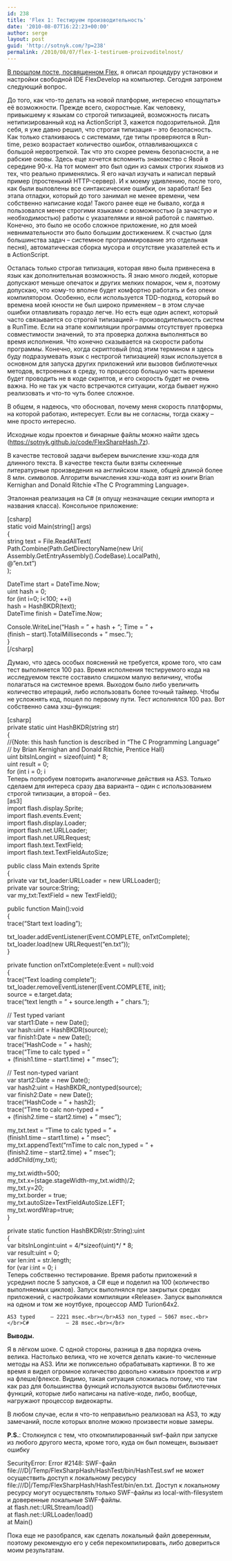 ```yaml
---
id: 238
title: 'Flex 1: Тестируем производительность'
date: '2010-08-07T16:22:23+00:00'
author: serge
layout: post
guid: 'http://sotnyk.com/?p=238'
permalink: /2010/08/07/flex-1-testiruem-proizvoditelnost/
---
```


[В прошлом посте, посвященном Flex](https://sotnyk.github.io/?p=222), я описал процедуру установки и настройки свободной IDE FlexDevelop на компьютер. Сегодня затронем следующий вопрос.

До того, как что-то делать на новой платформе, интересно «пощупать» её возможности. Прежде всего, скоростные. Как человеку, привыкшему к языкам со строгой типизацией, возможность писать нетипизированный код на ActionScript 3, кажется подозрительной. Для себя, я уже давно решил, что строгая типизация – это безопасность. Как только сталкиваюсь с системами, где типы проверяются в Run-time, резко возрастает количество ошибок, отлавливающихся с большой нервотрепкой. Так что это скорее ремень безопасности, а не рабские оковы. Здесь еще хочется вспомнить знакомство с Явой в середине 90-х. На тот момент это был один из самых строгих языков из тех, что реально применялись. Я его начал изучать и написал первый пример (простенький HTTP-сервер). И к моему удивлению, после того, как были выловлены все синтаксические ошибки, он заработал! Без этапа отладки, который до того занимал не менее времени, чем собственно написание кода! Такого ранее еще не бывало, когда я пользовался менее строгими языками с возможностью (а зачастую и необходимостью) работы с указателями и явной работой с памятью. Конечно, это было не особо сложное приложение, но для моей невнимательности это было большим достижением. К счастью (для большинства задач – системное программирование это отдельная песня), автоматическая сборка мусора и отсутствие указателей есть и в ActionScript.  
  
Осталась только строгая типизация, которая явно была привнесена в язык как дополнительная возможность. Я знаю много людей, которые допускают меньше опечаток и других мелких помарок, чем я, поэтому допускаю, что кому-то вполне будет комфортно работать и без опеки компилятором. Особенно, если используется TDD-подход, который во времена моей юности не был широко применяем – в этом случае ошибки отлавливать гораздо легче. Но есть еще один аспект, который часто связывается со строгой типизацией – производительность систем в RunTime. Если на этапе компиляции программы отсутствует проверка совместимости значений, то эта проверка должна выполняться во время исполнения. Что конечно сказывается на скорости работы программы. Конечно, когда скриптовый (под этим термином я здесь буду подразумевать язык с нестрогой типизацией) язык используется в основном для запуска других приложений или вызовов библиотечных методов, встроенных в среду, то процессор большую часть времени будет проводить не в коде скриптов, и его скорость будет не очень важна. Но не так уж часто встречаются ситуации, когда бывает нужно реализовать и что-то чуть более сложное.

В общем, я надеюсь, что обосновал, почему меня скорость платформы, на которой работаю, интересует. Если вы не согласны, тогда скажу – мне просто интересно.

Исходные коды проектов и бинарные файлы можно найти здесь (<https://sotnyk.github.io/code/FlexSharpHash.7z>).  
  
В качестве тестовой задачи выберем вычисление хэш-кода для длинного текста. В качестве текста были взяты склеенные литературные произведения на английском языке, общей длиной более 8 млн. символов. Алгоритм вычисления хэш-кода взят из книги Brian Kernighan and Donald Ritchie «The C Programming Language».

Эталонная реализация на C# (я опущу незначащие секции импорта и названия класса). Консольное приложение:

\[csharp\]  
static void Main(string\[\] args)  
{  
 string text = File.ReadAllText(  
 Path.Combine(Path.GetDirectoryName(new Uri(  
 Assembly.GetEntryAssembly().CodeBase).LocalPath),  
 @”en.txt”)  
 );

 DateTime start = DateTime.Now;  
 uint hash = 0;  
 for (int i=0; i&lt;100; ++i)  
 hash = HashBKDR(text);  
 DateTime finish = DateTime.Now;

 Console.WriteLine(“Hash = ” + hash + “; Time = ” +  
 (finish – start).TotalMilliseconds + ” msec.”);  
}  
\[/csharp\]

Думаю, что здесь особых пояснений не требуется, кроме того, что сам тест выполняется 100 раз. Время исполнения тестируемого кода на исследуемом тексте составило слишком малую величину, чтобы полагаться на системное время. Выходом было либо увеличить количество итераций, либо использовать более точный таймер. Чтобы не усложнять код, пошел по первому пути. Тест исполнялся 100 раз. Вот собственно сама хэш-функция:

\[csharp\]  
private static uint HashBKDR(string str)  
{  
 //{Note: this hash function is described in “The C Programming Language”  
 // by Brian Kernighan and Donald Ritchie, Prentice Hall}  
 uint bitsInLongint = sizeof(uint) \* 8;  
 uint result = 0;  
 for (int i = 0; i   
Теперь попробуем повторить аналогичные действия на AS3. Только сделаем для интереса сразу два варианта – один с использованием строгой типизации, а второй – без.  
\[as3\]  
import flash.display.Sprite;  
import flash.events.Event;  
import flash.display.Loader;  
import flash.net.URLLoader;  
import flash.net.URLRequest;  
import flash.text.TextField;  
import flash.text.TextFieldAutoSize;

public class Main extends Sprite  
{  
 private var txt\_loader:URLLoader = new URLLoader();  
 private var source:String;  
 var my\_txt:TextField = new TextField();

 public function Main():void  
 {  
 trace(“Start text loading”);

 txt\_loader.addEventListener(Event.COMPLETE, onTxtComplete);  
 txt\_loader.load(new URLRequest(“en.txt”));  
 }

 private function onTxtComplete(e:Event = null):void  
 {  
 trace(“Text loading complete”);  
 txt\_loader.removeEventListener(Event.COMPLETE, init);  
 source = e.target.data;  
 trace(“text length = ” + source.length + ” chars.”);

 // Test typed variant  
 var start1:Date = new Date();  
 var hash:uint = HashBKDR(source);  
 var finish1:Date = new Date();  
 trace(“HashCode = ” + hash);  
 trace(“Time to calc typed = ”  
\+ (finish1.time – start1.time) + ” msec”);

 // Test non-typed variant  
 var start2:Date = new Date();  
 var hash2:uint = HashBKDR\_nontyped(source);  
 var finish2:Date = new Date();  
 trace(“HashCode = ” + hash2);  
 trace(“Time to calc non-typed = ”  
\+ (finish2.time – start2.time) + ” msec”);

 my\_txt.text = “Time to calc typed = ” +  
 (finish1.time – start1.time) + ” msec”;  
 my\_txt.appendText(“rnTime to calc non\_typed = ” +  
 (finish2.time – start2.time) + ” msec”);  
 addChild(my\_txt);

 my\_txt.width=500;  
 my\_txt.x=(stage.stageWidth-my\_txt.width)/2;  
 my\_txt.y=20;  
 my\_txt.border = true;  
 my\_txt.autoSize=TextFieldAutoSize.LEFT;  
 my\_txt.wordWrap=true;  
 }

 private static function HashBKDR(str:String):uint  
 {  
 var bitsInLongint:uint = 4/\*sizeof(uint)\*/ \* 8;  
 var result:uint = 0;  
 var len:int = str.length;  
 for (var i:int = 0; i   
Теперь собственно тестирование. Время работы приложений я усреднил после 5 запусков, а C# еще и поделил на 100 (количество выполняемых циклов). Запуск выполнялся при закрытых средах приложений, с настройками компиляции «Release». Запуск выполнялся на одном и том же ноутбуке, процессор AMD Turion64x2.

`AS3 typed     – 2221 msec.<br></br>AS3 non_typed – 5067 msec.<br></br>C#            – 28 msec.<br></br>`

**Выводы.**

Я в лёгком шоке. С одной стороны, разница в два порядка очень велика. Настолько велика, что не хочется делать какие-то численные методы на AS3. Или же попиксельно обрабатывать картинки. В то же время я видел огромное количество довольно «живых» проектов и игр на флеше/флексе. Видимо, такая ситуация сложилась потому, что там как раз для большинства функций используются вызовы библиотечных функций, которые либо написаны на native-коде, либо, вообще, нагружают процессор видеокарты.

В любом случае, если я что-то неправильно реализовал на AS3, то жду замечаний, после которых вполне можно произвести новые замеры.

**P.S.**: Столкнулся с тем, что откомпилированный swf-файл при запуске из любого другого места, кроме того, куда он был помещен, вызывает ошибку

SecurityError: Error #2148: SWF-файл file:///D|/Temp/FlexSharpHash/HashTest/bin/HashTest.swf не может осуществить доступ к локальному ресурсу file:///D|/Temp/FlexSharpHash/HashTest/bin/en.txt. Доступ к локальному ресурсу могут осуществлять только SWF-файлы из local-with-filesystem и доверенные локальные SWF-файлы.  
 at flash.net::URLStream/load()  
 at flash.net::URLLoader/load()  
 at Main()

Пока еще не разобрался, как сделать локальный файл доверенным, поэтому рекомендую его у себя перекомпилировать, либо довериться моим результатам.